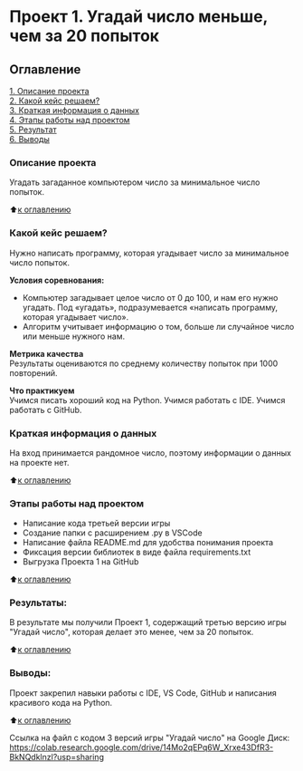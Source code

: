 # Проект 1. Угадай число меньше, чем за 20 попыток

## Оглавление  
[1. Описание проекта](.README.md#Описание-проекта)  
[2. Какой кейс решаем?](.README.md#Какой-кейс-решаем)  
[3. Краткая информация о данных](.README.md#Краткая-информация-о-данных)  
[4. Этапы работы над проектом](.README.md#Этапы-работы-над-проектом)  
[5. Результат](.README.md#Результат)    
[6. Выводы](.README.md#Выводы) 

### Описание проекта    
Угадать загаданное компьютером число за минимальное число попыток.

:arrow_up:[к оглавлению](_)


### Какой кейс решаем?    
Нужно написать программу, которая угадывает число за минимальное число попыток.

**Условия соревнования:**  
- Компьютер загадывает целое число от 0 до 100, и нам его нужно угадать. Под «угадать», подразумевается «написать программу, которая угадывает число».
- Алгоритм учитывает информацию о том, больше ли случайное число или меньше нужного нам.

**Метрика качества**     
Результаты оцениваются по среднему количеству попыток при 1000 повторений.

**Что практикуем**     
Учимся писать хороший код на Python.
Учимся работать с IDE.
Учимся работать с GitHub.

### Краткая информация о данных
На вход принимается рандомное число, поэтому информации о данных на проекте нет.
  
:arrow_up:[к оглавлению](.README.md#Оглавление)


### Этапы работы над проектом  
- Написание кода третьей версии игры
- Создание папки с расширением .py в VSCode
- Написание файла README.md для удобства понимания проекта
- Фиксация версии библиотек в виде файла requirements.txt
- Выгрузка Проекта 1 на GitHub

:arrow_up:[к оглавлению](.README.md#Оглавление)


### Результаты:  
В результате мы получили Проект 1, содержащий третью версию игры "Угадай число", которая делает это менее, чем за 20 попыток.

:arrow_up:[к оглавлению](.README.md#Оглавление)


### Выводы:  
Проект закрепил навыки работы с IDE, VS Code, GitHub и написания красивого кода на Python.

:arrow_up:[к оглавлению](.README.md#Оглавление)


Ссылка на файл с кодом 3 версий игры "Угадай число" на Google Диск:
https://colab.research.google.com/drive/14Mo2qEPq6W_Xrxe43DfR3-BkNQdklnzl?usp=sharing